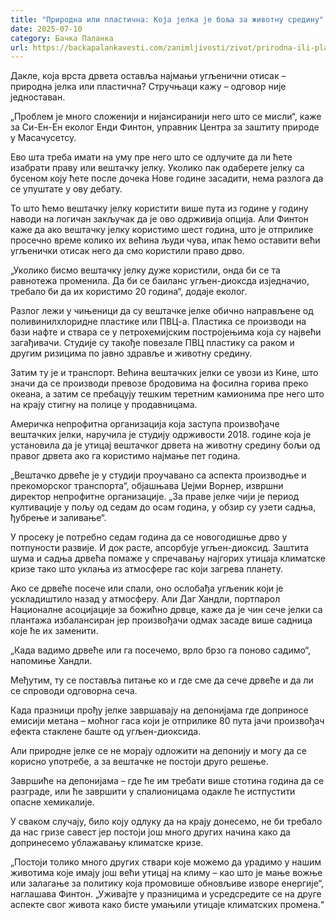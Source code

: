 ```yaml
---
title: "Природна или пластична: Која јелка је боља за животну средину"
date: 2025-07-10
category: Бачка Паланка
url: https://backapalankavesti.com/zanimljivosti/zivot/prirodna-ili-plasticna-koja-jelka-je-bolja-za-zivotnu-sredinu/
---
```


Дакле, која врста дрвета оставља најмањи угљенични отисак – природна јелка или пластична? Стручњаци кажу – одговор није једноставан.

„Проблем је много сложенији и нијансиранији него што се мисли“, каже за Си-Ен-Ен еколог Енди Финтон, управник Центра за заштиту природе у Масачусетсу.

Ево шта треба имати на уму пре него што се одлучите да ли ћете изабрати праву или вештачку јелку. Уколико пак одаберете јелку са бусеном коју ћете после дочека Нове године засадити, нема разлога да се упуштате у ову дебату.

То што ћемо вештачку јелку користити више пута из године у годину наводи на логичан закључак да је ово одрживија опција. Али Финтон каже да ако вештачку јелку користимо шест година, што је отприлике просечно време колико их већина људи чува, ипак ћемо оставити већи угљенички отисак него да смо користили право дрво.

„Уколико бисмо вештачку јелку дуже користили, онда би се та равнотежа променила. Да би се баиланс угљен-диоксда изједначио, требало би да их користимо 20 година“, додаје еколог.

Разлог лежи у чињеници да су вештачке јелке обично направљене од поливинилхлоридне пластике или ПВЦ-а. Пластика се производи на бази нафте и ствара се у петрохемијским постројењима која су највећи загађивачи. Студије су такође повезале ПВЦ пластику са раком и другим ризицима по јавно здравље и животну средину.

Затим ту је и транспорт. Већина вештачких јелки се увози из Кине, што значи да се производи превозе бродовима на фосилна горива преко океана, а затим се пребацују тешким теретним камионима пре него што на крају стигну на полице у продавницама.

Америчка непрофитна организација која заступа произвођаче вештачких јелки, наручила је студију одрживости 2018. године која је установила да је утицај вештачког дрвета на животну средину бољи од правог дрвета ако га користимо најмање пет година.

„Вештачко дрвеће је у студији проучавано са аспекта производње и прекоморског транспорта“, објашњава Џејми Ворнер, извршни директор непрофитне организације. „За праве јелке чији је период култивације у пољу од седам до осам година, у обзир су узети садња, ђубрење и заливање“.

У просеку је потребно седам година да се новогодишње дрво у потпуности развије. И док расте, апсорбује угљен-диоксид. Заштита шума и садња дрвећа помаже у спречавању најгорих утицаја климатске кризе тако што уклања из атмосфере гас који загрева планету.

Ако се дрвеће посече или спали, оно ослобађа угљеник који је ускладиштило назад у атмосферу. Али Даг Хандли, портпарол Националне асоцијације за божићно дрвце, каже да је чин сече јелки са плантажа избалансиран јер произвођачи одмах засаде више садница које ће их заменити.

„Када вадимо дрвеће или га посечемо, врло брзо га поново садимо“, напомиње Хандли.

Међутим, ту се поставља питање ко и где сме да сече дрвеће и да ли се спроводи одговорна сеча.

Када празници прођу јелке завршавају на депонијама где доприносе емисији метана – моћног гаса који је отприлике 80 пута јачи произвођач ефекта стаклене баште од угљен-диоксида.

Али природне јелке се не морају одложити на депонију и могу да се корисно употребе, а за вештачке не постоји друго решење.

Завршиће на депонијама – где ће им требати више стотина година да се разграде, или ће завршити у спалионицама одакле ће истпустити опасне хемикалије.

У сваком случају, било коју одлуку да на крају донесемо, не би требало да нас гризе савест јер постоји још много других начина како да допринесемо ублажавању климатске кризе.

„Постоји толико много других ствари које можемо да урадимо у нашим животима које имају још већи утицај на климу – као што је мање вожње или залагање за политику која промовише обновљиве изворе енергије“, наглашава Финтон. „Уживајте у празницима и усредсредите се на друге аспекте свог живота како бисте умањили утицаје климатских промена.“
